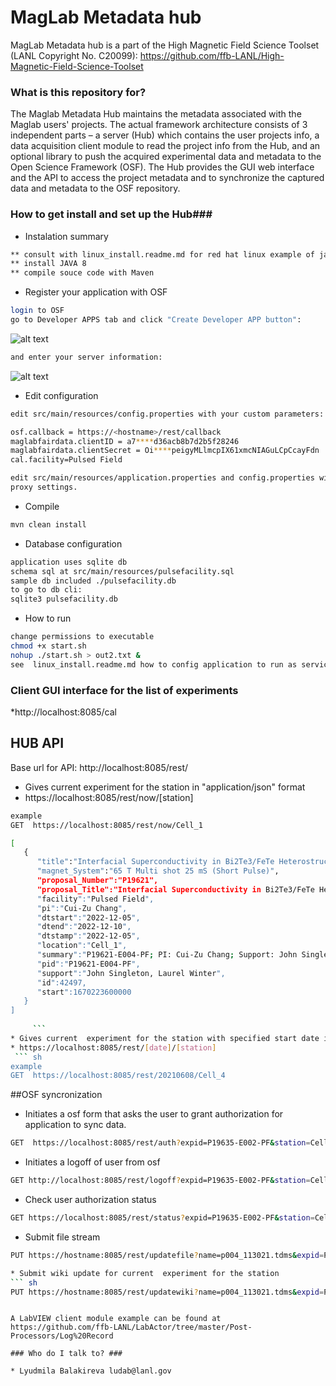 
# MagLab Metadata hub
MagLab Metadata	  hub is a part of the  High Magnetic Field Science Toolset (LANL Copyright No. C20099):
https://github.com/ffb-LANL/High-Magnetic-Field-Science-Toolset

### What is this repository for? ###

The Maglab Metadata Hub maintains the metadata associated with the Maglab users' projects.  The actual framework architecture consists of 3 independent parts – a server (Hub) which contains the user projects info, a data acquisition client module to read the project info from the Hub, and an optional library to push the acquired experimental data and metadata to the Open Science Framework (OSF). The Hub provides the GUI web interface and the API to access the project metadata and to synchronize the captured data and metadata to the OSF repository.


### How to get install and set up the Hub###

* Instalation summary 
``` sh
** consult with linux_install.readme.md for red hat linux example of java, maven, and nginx install. 
** install JAVA 8
** compile souce code with Maven

```
* Register your application with OSF
``` sh
login to OSF
go to Developer APPS tab and click "Create Developer APP button":

```
![alt text](https://github.com/luda171/Maglab-Metadata-Hub/blob/master/img/reg_osf0.png?raw=true)
``` sh
and enter your server information:
```
![alt text](https://github.com/luda171/Maglab-Metadata-Hub/blob/master/img/reg_osf1.png?raw=true)

* Edit configuration
``` sh
edit src/main/resources/config.properties with your custom parameters:

osf.callback = https://<hostname>/rest/callback
maglabfairdata.clientID = a7****d36acb8b7d2b5f28246
maglabfairdata.clientSecret = Oi****peigyMLlmcpIX61xmcNIAGuLCpCcayFdn
cal.facility=Pulsed Field

edit src/main/resources/application.properties and config.properties with
proxy settings.
``` 
* Compile
``` sh
mvn clean install
```
* Database configuration
``` sh
application uses sqlite db
schema sql at src/main/resources/pulsefacility.sql
sample db included ./pulsefacility.db
to go to db cli:
sqlite3 pulsefacility.db
```  


* How to run 
``` sh
change permissions to executable
chmod +x start.sh
nohup ./start.sh > out2.txt &
see  linux_install.readme.md how to config application to run as service on linux.
```
### Client GUI interface  for the list of experiments ### 
*http://localhost:8085/cal

## HUB API ##

Base url for API:  http://localhost:8085/rest/

* Gives current  experiment for the station   in "application/json" format
* https://localhost:8085/rest/now/[station]

	
``` sh
example
GET  https://localhost:8085/rest/now/Cell_1

[
   {
      "title":"Interfacial Superconductivity in Bi2Te3/FeTe Heterostructures under High Magnetic Fields",
      "magnet_System":"65 T Multi shot 25 mS (Short Pulse)",
      "proposal_Number":"P19621",
      "proposal_Title":"Interfacial Superconductivity in Bi2Te3/FeTe Heterostructures under High Magnetic Fields",
      "facility":"Pulsed Field",
      "pi":"Cui-Zu Chang",
      "dtstart":"2022-12-05",
      "dtend":"2022-12-10",
      "dtstamp":"2022-12-05",
      "location":"Cell_1",
      "summary":"P19621-E004-PF; PI: Cui-Zu Chang; Support: John Singleton, Laurel Winter",
      "pid":"P19621-E004-PF",
      "support":"John Singleton, Laurel Winter",
      "id":42497,
      "start":1670223600000
   }
]
  
	 ```
* Gives current  experiment for the station with specified start date in json format
* https://localhost:8085/rest/[date]/[station]
 ``` sh
example
GET  https://localhost:8085/rest/20210608/Cell_4
```
##OSF syncronization

*  Initiates a osf form that asks the user to grant authorization for application to sync data. 
``` sh
GET  https://localhost:8085/rest/auth?expid=P19635-E002-PF&station=Cell_4
```
*  Initiates a logoff of user from osf
``` sh
GET http://localhost:8085/rest/logoff?expid=P19635-E002-PF&station=Cell_4
```
* Check user authorization status
``` sh
GET https://localhost:8085/rest/status?expid=P19635-E002-PF&station=Cell_4
```
* Submit file stream
``` sh
PUT https://hostname:8085/rest/updatefile?name=p004_113021.tdms&expid=P19635-E002-PF&station=Cell_4

* Submit wiki update for current  experiment for the station  
``` sh
PUT https://hostname:8085/rest/updatewiki?name=p004_113021.tdms&expid=P19635-E002-PF&station=Cell_4
``` 

``` 

A LabVIEW client module example can be found at https://github.com/ffb-LANL/LabActor/tree/master/Post-Processors/Log%20Record

### Who do I talk to? ###

* Lyudmila Balakireva ludab@lanl.gov

